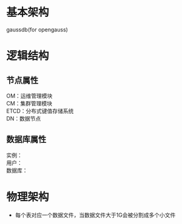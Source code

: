 # 基本架构
gaussdb(for opengauss)

# 逻辑结构
## 节点属性
OM：运维管理模块  
CM：集群管理模块  
ETCD：分布式键值存储系统  
DN：数据节点  

## 数据库属性
实例：  
用户：  
数据库：  

# 物理架构
- 每个表对应一个数据文件，当数据文件大于1G会被分割成多个小文件
